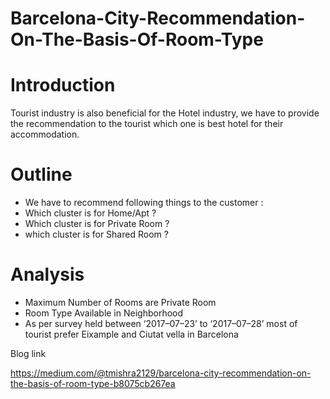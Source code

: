 # Barcelona-City-Recommendation-On-The-Basis-Of-Room-Type

# Introduction

Tourist industry is also beneficial for the Hotel industry, we have to provide the recommendation to the tourist which one is best hotel for their accommodation.

# Outline

- We have to recommend following things to the customer :
- Which cluster is for Home/Apt ?
- Which cluster is for Private Room ?
- which cluster is for Shared Room ?

# Analysis

- Maximum Number of Rooms are Private Room
- Room Type Available in Neighborhood
- As per survey held between ‘2017–07–23’ to ‘2017–07–28’ most of tourist prefer Eixample and Ciutat vella in Barcelona

Blog link 

https://medium.com/@tmishra2129/barcelona-city-recommendation-on-the-basis-of-room-type-b8075cb267ea

